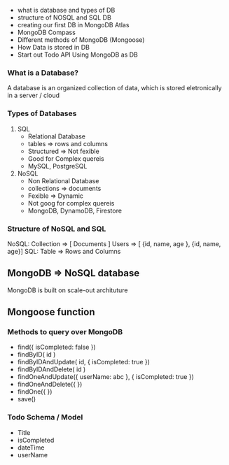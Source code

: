 - what is database and types of DB
- structure of NOSQL and SQL DB
- creating our first DB in MongoDB Atlas
- MongoDB Compass 
- Different methods of MongoDB (Mongoose)
- How Data is stored in DB
- Start out Todo API Using MongoDB as DB


### What is a Database?
A database is an organized collection of data, which is stored eletronically in a server / cloud

### Types of Databases
1. SQL
    - Relational Database
    - tables => rows and columns
    - Structured => Not fexible 
    - Good for Complex quereis
    - MySQL, PostgreSQL
2. NoSQL
    - Non Relational Database
    - collections => documents 
    - Fexible => Dynamic
    - Not goog for complex quereis
    - MongoDB, DynamoDB, Firestore

### Structure of NoSQL and SQL 

NoSQL: Collection => [ Documents ]
        Users => [ {id, name, age }, {id, name, age}]
SQL: Table => Rows and Columns


## MongoDB => NoSQL database
MongoDB is built on scale-out archituture


## Mongoose function

### Methods to query over MongoDB

- find({ isCompleted: false })  
- findByID( id )
- findByIDAndUpdate( id, { isCompleted: true })
- findByIDAndDelete( id )
- findOneAndUpdate({ userName: abc }, { isCompleted: true })
- findOneAndDelete({ })
- findOne({ })
- save()

### Todo Schema / Model
- Title
- isCompleted
- dateTime
- userName